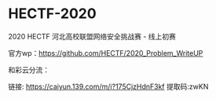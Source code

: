 # HECTF-2020
2020 HECTF 河北高校联盟网络安全挑战赛 - 线上初赛

官方wp：https://github.com/HECTF/2020_Problem_WriteUP

和彩云分流：

链接: https://caiyun.139.com/m/i?175CjzHdnF3kf  提取码:zwKN  
